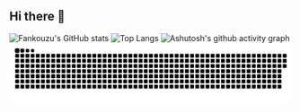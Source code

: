 ## Hi there 👋

<!--
**Fankouzu/Fankouzu** is a ✨ _special_ ✨ repository because its `README.md` (this file) appears on your GitHub profile.

Here are some ideas to get you started:

- 🔭 I’m currently working on ...
- 🌱 I’m currently learning ...
- 👯 I’m looking to collaborate on ...
- 🤔 I’m looking for help with ...
- 💬 Ask me about ...
- 📫 How to reach me: ...
- 😄 Pronouns: ...
- ⚡ Fun fact: ...
-->
![Fankouzu's GitHub stats](https://github-readme-stats.vercel.app/api?username=Fankouzu&show_icons=true&theme=radical)
![Top Langs](https://github-readme-stats.vercel.app/api/top-langs/?username=Fankouzu&layout=compact&custom_title=😊%20Used%20Languages&langs_count=8&theme=radical)
![Ashutosh's github activity graph](https://github-readme-activity-graph.vercel.app/graph?username=Fankouzu&area=true&hide_border=true&theme=dracula)
<picture>
  <source media="(prefers-color-scheme: dark)" srcset="https://raw.githubusercontent.com/Fankouzu/Fankouzu/output/github-contribution-grid-snake-dark.svg">
  <source media="(prefers-color-scheme: light)" srcset="https://raw.githubusercontent.com/Fankouzu/Fankouzu/output/github-contribution-grid-snake.svg">
  <img alt="github contribution grid snake animation" src="https://raw.githubusercontent.com/Fankouzu/Fankouzu/output/github-contribution-grid-snake.svg">
</picture>
